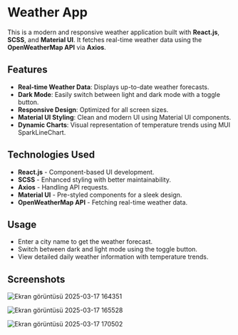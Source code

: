 # Weather App

This is a modern and responsive weather application built with **React.js**, **SCSS**, and **Material UI**. It fetches real-time weather data using the **OpenWeatherMap API** via **Axios**.

## Features

- **Real-time Weather Data**: Displays up-to-date weather forecasts.
- **Dark Mode**: Easily switch between light and dark mode with a toggle button.
- **Responsive Design**: Optimized for all screen sizes.
- **Material UI Styling**: Clean and modern UI using Material UI components.
- **Dynamic Charts**: Visual representation of temperature trends using MUI SparkLineChart.

## Technologies Used

- **React.js** - Component-based UI development.
- **SCSS** - Enhanced styling with better maintainability.
- **Axios** - Handling API requests.
- **Material UI** - Pre-styled components for a sleek design.
- **OpenWeatherMap API** - Fetching real-time weather data.

## Usage
- Enter a city name to get the weather forecast.
- Switch between dark and light mode using the toggle button.
- View detailed daily weather information with temperature trends.

## Screenshots

![Ekran görüntüsü 2025-03-17 164351](https://github.com/user-attachments/assets/14d46e4a-849b-4d7c-b6d5-049c33f34ae1)

![Ekran görüntüsü 2025-03-17 165528](https://github.com/user-attachments/assets/88e830de-48f2-4499-8f30-0b586b51bc07)

![Ekran görüntüsü 2025-03-17 170502](https://github.com/user-attachments/assets/28a10cee-3ab6-470f-907e-f350a036f865)
